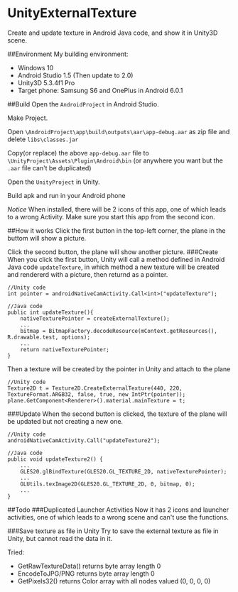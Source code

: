 # UnityExternalTexture
Create and update texture in Android Java code, and show it in Unity3D scene.

##Environment
My building environment:

* Windows 10
* Android Studio 1.5 (Then update to 2.0)
* Unity3D 5.3.4f1 Pro
* Target phone: Samsung S6 and OnePlus in Android 6.0.1

##Build
Open the `AndroidProject` in Android Studio.

Make Project.

Open `\AndroidProject\app\build\outputs\aar\app-debug.aar` as zip file 
and delete `libs\classes.jar`

Copy(or replace) the above `app-debug.aar` file to `\UnityProject\Assets\Plugin\Android\bin`
(or anywhere you want but the `.aar` file can't be duplicated)

Open the `UnityProject` in Unity.

Build apk and run in your Android phone

*Notice* When installed, there will be 2 icons of this app, one of which leads to a wrong Activity. Make sure you start this app from the second icon. 

##How it works
Click the first button in the top-left corner, the plane in the buttom will show a picture.

Click the second button, the plane will show another picture.
###Create
When you click the first button, Unity will call a method defined in Android Java code `updateTexture`, in which method a new texture will be created and rendererd with a picture,
then returnd as a pointer.
```
//Unity code
int pointer = androidNativeCamActivity.Call<int>("updateTexture");
```
```
//Java code 
public int updateTexture(){
    nativeTexturePointer = createExternalTexture();
    ...
    bitmap = BitmapFactory.decodeResource(mContext.getResources(), R.drawable.test, options);
    ...
    return nativeTexturePointer;
}
```
Then a texture will be created by the pointer in Unity and attach to the plane
```
//Unity code
Texture2D t = Texture2D.CreateExternalTexture(440, 220, TextureFormat.ARGB32, false, true, new IntPtr(pointer));
plane.GetComponent<Renderer>().material.mainTexture = t;
``` 
###Update
When the second button is clicked, the texture of the plane will be updated but not creating a new one.
```
//Unity code
androidNativeCamActivity.Call("updateTexture2");
```
```
//Java code
public void updateTexture2() {
    ...
    GLES20.glBindTexture(GLES20.GL_TEXTURE_2D, nativeTexturePointer);
    ...
    GLUtils.texImage2D(GLES20.GL_TEXTURE_2D, 0, bitmap, 0);
    ...
}    
```
##Todo
###Duplicated Launcher Activities
Now it has 2 icons and launcher activities, one of which leads to a wrong scene and can't use the functions.

###Save texture as file in Unity
Try to save the external texture as file in Unity, but cannot read the data in it.
             
Tried: 
* GetRawTextureData() returns byte array length 0
* EncodeToJPG/PNG returns byte array length 0
* GetPixels32() returns Color array with all nodes valued (0, 0, 0, 0)